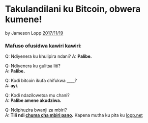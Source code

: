 # Takulandilani ku Bitcoin, obwera kumene!

by Jameson Lopp [2017/11/19](https://twitter.com/lopp/status/932350908461133825)

<LanguageDropdown/>

### Mafuso ofusidwa kawiri kawiri:

Q: Ndiyenera ku khulipira ndani? 
A: **Palibe.**

Q: Ndiyenera ku gulitsa liti?  
A: **Palibe.**

Q: Kodi bitcoin ikufa chifukwa ____?  
A: **ayi.**

Q: Kodi ndazilowetsa mu chani?  
A: **Palibe amene akudziwa.**


Q: Ndiphuzira bwanji za mbiri?  
A: **Tili ndi [chuma cha mbiri pano](/int/en/translations/).** Kapena mutha ku pita ku [lopp.net](https://www.lopp.net/bitcoin-information.html)
